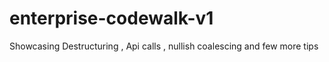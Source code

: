 # enterprise-codewalk-v1
Showcasing Destructuring , Api calls , nullish coalescing and few more tips

